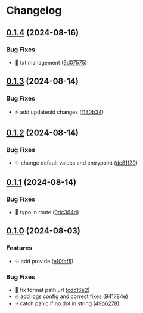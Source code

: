 # Changelog

## [0.1.4](https://github.com/titigmr/external-dns-midaas-webhook/compare/v0.1.3...v0.1.4) (2024-08-16)


### Bug Fixes

* :bug: txt management ([9d07575](https://github.com/titigmr/external-dns-midaas-webhook/commit/9d0757594789be99bec4e463089e3e0a29fa0d4c))

## [0.1.3](https://github.com/titigmr/external-dns-midaas-webhook/compare/v0.1.2...v0.1.3) (2024-08-14)


### Bug Fixes

* :zap: add updateold changes ([f130b34](https://github.com/titigmr/external-dns-midaas-webhook/commit/f130b34205e8fb639c71f4c7d85384cb0278de53))

## [0.1.2](https://github.com/titigmr/external-dns-midaas-webhook/compare/v0.1.1...v0.1.2) (2024-08-14)


### Bug Fixes

* :sparkles: change default values and entrypoint ([dc81f29](https://github.com/titigmr/external-dns-midaas-webhook/commit/dc81f29bf296e36cef718b8d3027a0fe7abebd2d))

## [0.1.1](https://github.com/titigmr/external-dns-midaas-webhook/compare/v0.1.0...v0.1.1) (2024-08-14)


### Bug Fixes

* :bug: typo in route ([0dc364d](https://github.com/titigmr/external-dns-midaas-webhook/commit/0dc364d2963903a752e9413fb60df378e43e8acc))

## [0.1.0](https://github.com/titigmr/external-dns-midaas-webhook/compare/v0.0.1...v0.1.0) (2024-08-03)


### Features

* :sparkles: add provide ([e10faf5](https://github.com/titigmr/external-dns-midaas-webhook/commit/e10faf5757efe8a1fdab709fa09369a7516cc181))


### Bug Fixes

* :art: fix format path url ([cdc16e2](https://github.com/titigmr/external-dns-midaas-webhook/commit/cdc16e2ded96e1079ecc70730cb596529d842747))
* :fire: add logs config and correct fixes ([941784e](https://github.com/titigmr/external-dns-midaas-webhook/commit/941784e8be5149cf6d0d6946b9515dca56f04a32))
* :zap: catch panic if no dot in string ([49b6278](https://github.com/titigmr/external-dns-midaas-webhook/commit/49b6278e443fd1b1435472d56a966db8be17b8f9))

